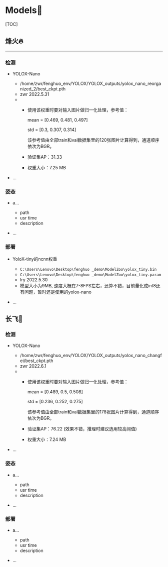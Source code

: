 # Models🎈

[TOC]

## 烽火🔥

---

### 检测

* YOLOX-Nano
  * /home/zwr/fenghuo_env/YOLOX/YOLOX_outputs/yolox_nano_reorganized_2/best_ckpt.pth
  * zwr 2022.5.31
  * + 使用该权重时要对输入图片做归一化处理，参考值：
  
      mean = [0.469, 0.481, 0.497]

      std = [0.3, 0.307, 0.314]
    
      该参考值由全部train和val数据集里的120张图片计算得到，通道顺序依次为BGR。
    + 验证集AP：31.33
    + 权重大小：7.25 MB
  

* ...

### 姿态



* a...
  * path
  * usr time
  * description

* ...



### 部署



* YoloX-tiny的ncnn权重
  * `C:\Users\Lenovo\Desktop\fenghuo _demo\ModelZoo\yolox_tiny.bin`
  * `C:\Users\Lenovo\Desktop\fenghuo _demo\ModelZoo\yolox_tiny.param`
  * lry 2022.5.30
  * 模型大小为9MB, 速度大概在7-8FPS左右，还算不错，目前量化成int8还有问题，暂时还是使用的yolox-nano

* ...



## 长飞🛫

### 检测



* YOLOX-Nano

  + /home/zwr/fenghuo_env/YOLOX/YOLOX_outputs/yolox_nano_changfei/best_ckpt.pth
  + zwr 2022.6.1
  + + 使用该权重时要对输入图片做归一化处理，参考值：

      mean = [0.489, 0.5, 0.508]

      std = [0.236, 0.252, 0.275]

      该参考值由全部train和val数据集里的178张图片计算得到，通道顺序依次为BGR。

    + 验证集AP：76.22 (效果不错，推理时建议选用较高阈值)

    + 权重大小：7.24 MB

* ...

### 姿态



* a...
  * path
  * usr time
  * description

* ...



### 部署

* a...
  * path
  * usr time
  * description

* ...

